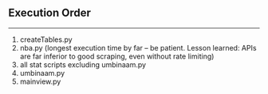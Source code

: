 ## Execution Order
---
1. createTables.py
2. nba.py (longest execution time by far – be patient. Lesson learned: APIs are far inferior to good scraping, even without rate limiting)
3. all stat scripts excluding umbinaam.py
4. umbinaam.py
5. mainview.py
